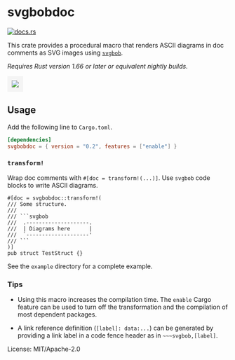 # svgbobdoc

[<img src="https://docs.rs/svgbobdoc/badge.svg" alt="docs.rs">](https://docs.rs/svgbobdoc/)

This crate provides a procedural macro that renders
ASCII diagrams in doc comments as SVG images using [`svgbob`].

*Requires Rust version 1.66 or later or equivalent nightly builds.*

[`svgbob`]: https://github.com/ivanceras/svgbob

<img src="https://yvt.github.io/svgbobdoc/20190529-zhang_hilbert-2.png"
   style="border: 10px solid rgba(192, 192, 192, 0.15)">

## Usage

Add the following line to `Cargo.toml`.

```toml
[dependencies]
svgbobdoc = { version = "0.2", features = ["enable"] }
```

### `transform!`

Wrap doc comments with `#[doc = transform!(...)]`. Use `svgbob` code blocks to write ASCII diagrams.

    #[doc = svgbobdoc::transform!(
    /// Some structure.
    ///
    /// ```svgbob
    ///  .--------------------.
    ///  | Diagrams here      |
    ///  `--------------------'
    /// ```
    )]
    pub struct TestStruct {}


See the `example` directory for a complete example.

### Tips

 - Using this macro increases the compilation time. The `enable` Cargo feature can be used to turn off the transformation and the compilation of most dependent packages.

 - A link reference definition (`[label]: data:...`) can be generated by providing a link label in a code fence header as in `~~~svgbob,[label]`.

License: MIT/Apache-2.0
